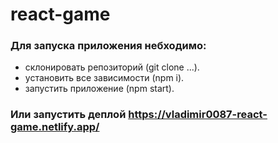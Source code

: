 # react-game

### Для запуска приложения небходимо: 
* склонировать репозиторий (git clone ...). 
* установить все зависимости (npm i). 
* запустить приложение (npm start).

### Или запустить деплой https://vladimir0087-react-game.netlify.app/
